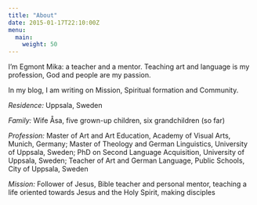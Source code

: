 ```yaml
---
title: "About"
date: 2015-01-17T22:10:00Z
menu:
  main:
    weight: 50
---
```

I’m Egmont Mika: a teacher and a mentor. 
Teaching art and language is my profession, 
God and people are my passion. 

In my blog, I am writing on Mission, 
Spiritual formation and Community.

*Residence:* Uppsala, Sweden 

*Family:* Wife Åsa, five grown-up children, six grandchildren (so far)

*Profession:* Master of Art and Art Education, Academy of Visual Arts, Munich, Germany; Master of Theology and German Linguistics, University of Uppsala, Sweden; PhD on Second Language Acquisition, University of Uppsala, Sweden; Teacher of Art and German Language, Public Schools, City of Uppsala, Sweden

*Mission:* Follower of Jesus, Bible teacher and personal mentor, teaching a life oriented towards Jesus and the Holy Spirit, making disciples
